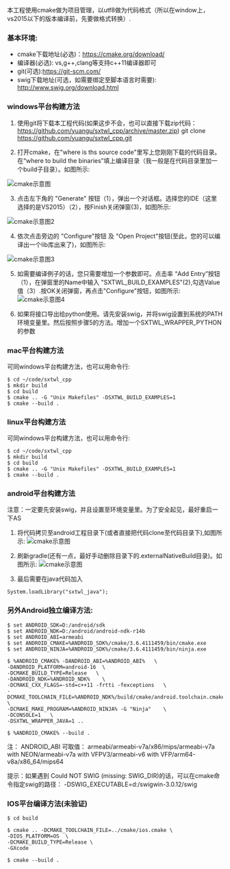 本工程使用cmake做为项目管理，以utf8做为代码格式（所以在window上，vs2015以下的版本编译前，先要做格式转换）.

### 基本环境:
* cmake下载地址(必选)：https://cmake.org/download/
* 编译器(必选): vs,g++,clang等支持c++11编译器即可
* git(可选):https://git-scm.com/
* swig下载地址(可选，如需要绑定至脚本语言时需要):  http://www.swig.org/download.html


### windows平台构建方法
1. 使用git将下载本工程代码(如果这步不会，也可以直接下载zip代码：https://github.com/yuangu/sxtwl_cpp/archive/master.zip)
git clone https://github.com/yuangu/sxtwl_cpp.git

2. 打开cmake，在"where is ths source code"里写上您刚刚下载的代码目录。在“where to build the binaries”填上编译目录（我一般是在代码目录里加一个build子目录）。如图所示:

![cmake示意图](img/build.png)

3. 点击左下角的 "Generate" 按钮（1），弹出一个对话框。选择您的IDE（这里选择的是VS2015）（2），按Finish关闭弹窗(3)，如图所示:

![cmake示意图2](img/windows_build2.jpg)

4. 依次点击旁边的 "Configure"按钮 及 "Open Project"按钮(至此，您的可以编译出一个lib库出来了)，如图所示:

![cmake示意图3](img/windows_build3.jpg)

5. 如需要编译例子的话，您只需要增加一个参数即可。点击率 “Add Entry”按钮（1），在弹窗里的Name中输入 "SXTWL_BUILD_EXAMPLES"(2),勾选Value值（3）.按OK关闭弹窗，再点击"Configure"按钮，如图所示:
![cmake示意图4](img/windows_build4.jpg)

6. 如果将接口导出给python使用。请先安装swig，并将swig设置到系统的PATH环境变量里。然后按照步骤5的方法。增加一个SXTWL_WRAPPER_PYTHON的参数


### mac平台构建方法

可同windows平台构建方法，也可以用命令行:
```
$ cd ~/code/sxtwl_cpp
$ mkdir build
$ cd build
$ cmake .. -G "Unix Makefiles" -DSXTWL_BUILD_EXAMPLES=1
$ cmake --build .
```

### linux平台构建方法
可同windows平台构建方法，也可以用命令行:
```
$ cd ~/code/sxtwl_cpp
$ mkdir build
$ cd build
$ cmake .. -G "Unix Makefiles" -DSXTWL_BUILD_EXAMPLES=1
$ cmake --build .
```

### android平台构建方法

注意：一定要先安装swig，并且设置至环境变量里。为了安全起见，最好重启一下AS

1. 将代码拷贝至android工程目录下(或者直接把代码clone至代码目录下),如图所示:
![cmake示意图](img/android_build1.jpg)

2. 刷新gradle(还有一点，最好手动删除目录下的.externalNativeBuild目录)。如图所示:
![cmake示意图](img/android_build2.jpg)

3. 最后需要在java代码加入
   
```
System.loadLibrary("sxtwl_java");
```


### 另外Android独立编译方法:

```
$ set ANDROID_SDK=D:/android/sdk
$ set ANDROID_NDK=D:/android/android-ndk-r14b
$ set ANDROID_ABI=armeabi
$ set ANDROID_CMAKE=%ANDROID_SDK%/cmake/3.6.4111459/bin/cmake.exe
$ set ANDROID_NINJA=%ANDROID_SDK%/cmake/3.6.4111459/bin/ninja.exe

$ %ANDROID_CMAKE% -DANDROID_ABI=%ANDROID_ABI%   \
-DANDROID_PLATFORM=android-16  \
-DCMAKE_BUILD_TYPE=Release   \
-DANDROID_NDK=%ANDROID_NDK%    \
-DCMAKE_CXX_FLAGS=-std=c++11 -frtti -fexceptions   \
-DCMAKE_TOOLCHAIN_FILE=%ANDROID_NDK%/build/cmake/android.toolchain.cmake    \
-DCMAKE_MAKE_PROGRAM=%ANDROID_NINJA% -G "Ninja"    \
-DCONSOLE=1   \
-DSXTWL_WRAPPER_JAVA=1 ..  

$ %ANDROID_CMAKE% --build .

```

注： ANDROID_ABI  可取值： armeabi/armeabi-v7a/x86/mips/armeabi-v7a with NEON/armeabi-v7a with VFPV3/armeabi-v6 with VFP/arm64-v8a/x86_64/mips64

提示：如果遇到 Could NOT SWIG (missing: SWIG_DIR)的话，可以在cmake命令指定swig的路径： -DSWIG_EXECUTABLE=d:/swigwin-3.0.12/swig


### IOS平台编译方法(未验证)

```
$ cd build

$ cmake .. -DCMAKE_TOOLCHAIN_FILE=../cmake/ios.cmake \
-DIOS_PLATFORM=OS  \
-DCMAKE_BUILD_TYPE=Release \
-GXcode

$ cmake --build .
```
